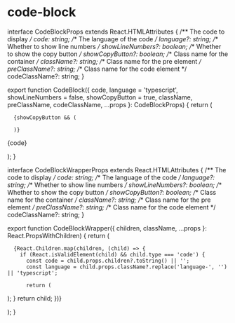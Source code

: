 # code-block

interface CodeBlockProps extends React.HTMLAttributes {
  /** The code to display */
  code: string;
  /** The language of the code */
  language?: string;
  /** Whether to show line numbers */
  showLineNumbers?: boolean;
  /** Whether to show the copy button */
  showCopyButton?: boolean;
  /** Class name for the container */
  className?: string;
  /** Class name for the pre element */
  preClassName?: string;
  /** Class name for the code element */
  codeClassName?: string;
}

export function CodeBlock({
  code,
  language = 'typescript',
  showLineNumbers = false,
  showCopyButton = true,
  className,
  preClassName,
  codeClassName,
  ...props
}: CodeBlockProps) {
  return (
    
      {showCopyButton && (
        
      )}
      
        
{code}

      

  );
}

interface CodeBlockWrapperProps extends React.HTMLAttributes {
  /** The code to display */
  code: string;
  /** The language of the code */
  language?: string;
  /** Whether to show line numbers */
  showLineNumbers?: boolean;
  /** Whether to show the copy button */
  showCopyButton?: boolean;
  /** Class name for the container */
  className?: string;
  /** Class name for the pre element */
  preClassName?: string;
  /** Class name for the code element */
  codeClassName?: string;
}

export function CodeBlockWrapper({
  children,
  className,
  ...props
}: React.PropsWithChildren) {
  return (
    
      {React.Children.map(children, (child) => {
        if (React.isValidElement(child) && child.type === 'code') {
          const code = child.props.children?.toString() || '';
          const language = child.props.className?.replace('language-', '') || 'typescript';
          
          return (
            
);
        }
        return child;
      })}

  );
}